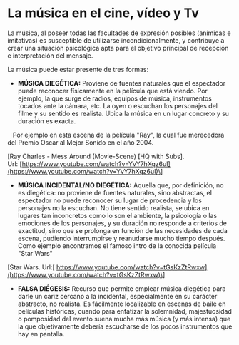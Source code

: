 # La música en el cine, vídeo y Tv

La música, al poseer todas las facultades de expresión posibles (anímicas e imitativas) es susceptible de utilizarse incondicionalmente, y contribuye a crear una situación psicológica apta para el objetivo principal de recepción e interpretación del mensaje. 

La música puede estar presente de tres formas: 

*   **MÚSICA DIEGÉTICA:** Proviene de fuentes naturales que el espectador puede reconocer físicamente en la película que está viendo. Por ejemplo, la que surge de radios, equipos de música, instrumentos tocados ante la cámara, etc. La oyen o escuchan los personajes del filme y su sentido es realista. Ubica la música en un lugar concreto y su duración es exacta.

   Por ejemplo en esta escena de la película "Ray", la cual fue merecedora del Premio Oscar al Mejor Sonido en el año 2004.

\[Ray Charles - Mess Around (Movie-Scene) \[HQ with Subs\]. Url: [https://www.youtube.com/watch?v=YvY7hXqz6uI](https://www.youtube.com/watch?v=YvY7hXqz6uI)\]

*   **MÚSICA INCIDENTAL/NO DIEGÉTICA:** Aquella que, por definición, no es diegética: no proviene de fuentes naturales, sino abstractas, el espectador no puede reconocer su lugar de procedencia y los personajes no la escuchan. No tiene sentido realista, se ubica en lugares tan inconcretos como lo son el ambiente, la psicología o las emociones de los personajes, y su duración no responde a criterios de exactitud, sino que se prolonga en función de las necesidades de cada escena, pudiendo interrumpirse y reanudarse mucho tiempo después. Como ejemplo encontramos el famoso intro de la conocida película "Star Wars"

\[Star Wars. Url:[ https://www.youtube.com/watch?v=tGsKzZtRwxw](https://www.youtube.com/watch?v=tGsKzZtRwxw)\]

*   **FALSA DIÉGESIS:** Recurso que permite emplear música diegética para darle un cariz cercano a la incidental, especialmente en su carácter abstracto, no realista. Es fácilmente localizable en escenas de baile en películas históricas, cuando para enfatizar la solemnidad, majestuosidad o pomposidad del evento suena mucha más música (y más intensa) que la que objetivamente debería escucharse de los pocos instrumentos que hay en pantalla.